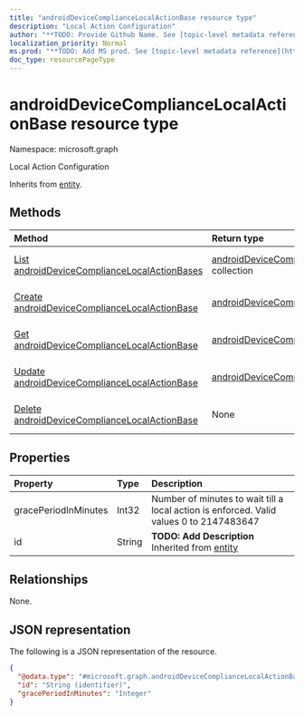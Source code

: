 ```yaml
---
title: "androidDeviceComplianceLocalActionBase resource type"
description: "Local Action Configuration"
author: "**TODO: Provide Github Name. See [topic-level metadata reference](https://msgo.azurewebsites.net/add/document/guidelines/metadata.html#topic-level-metadata)**"
localization_priority: Normal
ms.prod: "**TODO: Add MS prod. See [topic-level metadata reference](https://msgo.azurewebsites.net/add/document/guidelines/metadata.html#topic-level-metadata)**"
doc_type: resourcePageType
---
```


# androidDeviceComplianceLocalActionBase resource type

Namespace: microsoft.graph



Local Action Configuration


Inherits from [entity](../resources/entity.md).

## Methods
|Method|Return type|Description|
|:---|:---|:---|
|[List androidDeviceComplianceLocalActionBases](../api/androiddevicecompliancelocalactionbase-list.md)|[androidDeviceComplianceLocalActionBase](../resources/androiddevicecompliancelocalactionbase.md) collection|Get a list of the [androidDeviceComplianceLocalActionBase](../resources/androiddevicecompliancelocalactionbase.md) objects and their properties.|
|[Create androidDeviceComplianceLocalActionBase](../api/androiddevicecompliancelocalactionbase-create.md)|[androidDeviceComplianceLocalActionBase](../resources/androiddevicecompliancelocalactionbase.md)|Create a new [androidDeviceComplianceLocalActionBase](../resources/androiddevicecompliancelocalactionbase.md) object.|
|[Get androidDeviceComplianceLocalActionBase](../api/androiddevicecompliancelocalactionbase-get.md)|[androidDeviceComplianceLocalActionBase](../resources/androiddevicecompliancelocalactionbase.md)|Read the properties and relationships of an [androidDeviceComplianceLocalActionBase](../resources/androiddevicecompliancelocalactionbase.md) object.|
|[Update androidDeviceComplianceLocalActionBase](../api/androiddevicecompliancelocalactionbase-update.md)|[androidDeviceComplianceLocalActionBase](../resources/androiddevicecompliancelocalactionbase.md)|Update the properties of an [androidDeviceComplianceLocalActionBase](../resources/androiddevicecompliancelocalactionbase.md) object.|
|[Delete androidDeviceComplianceLocalActionBase](../api/androiddevicecompliancelocalactionbase-delete.md)|None|Deletes an [androidDeviceComplianceLocalActionBase](../resources/androiddevicecompliancelocalactionbase.md) object.|

## Properties
|Property|Type|Description|
|:---|:---|:---|
|gracePeriodInMinutes|Int32|Number of minutes to wait till a local action is enforced. Valid values 0 to 2147483647|
|id|String|**TODO: Add Description** Inherited from [entity](../resources/entity.md)|

## Relationships
None.

## JSON representation
The following is a JSON representation of the resource.
<!-- {
  "blockType": "resource",
  "keyProperty": "id",
  "@odata.type": "microsoft.graph.androidDeviceComplianceLocalActionBase",
  "baseType": "microsoft.graph.entity",
  "openType": false
}
-->
``` json
{
  "@odata.type": "#microsoft.graph.androidDeviceComplianceLocalActionBase",
  "id": "String (identifier)",
  "gracePeriodInMinutes": "Integer"
}
```

